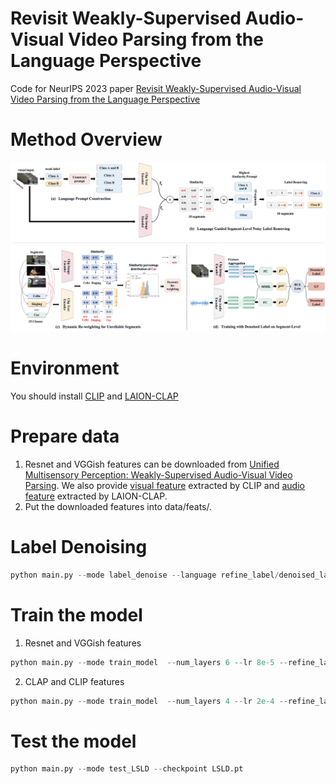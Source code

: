 # Revisit Weakly-Supervised Audio-Visual Video Parsing from the Language Perspective

Code for NeurIPS 2023 paper [Revisit Weakly-Supervised Audio-Visual Video Parsing from the Language Perspective](https://arxiv.org/abs/2306.00595)

# Method Overview

![](https://github.com/fyyCS/LSLD/blob/main/fig/model.jpeg)

# Environment

You should install [CLIP](https://github.com/openai/CLIP) and [LAION-CLAP](https://github.com/LAION-AI/CLAP)

# Prepare data

1. Resnet and VGGish features can be downloaded from [Unified Multisensory Perception: Weakly-Supervised Audio-Visual Video Parsing](https://github.com/YapengTian/AVVP-ECCV20).
We also provide [visual feature]() extracted by CLIP and [audio feature]() extracted by LAION-CLAP.
2. Put the downloaded features into data/feats/.

# Label Denoising
```python
python main.py --mode label_denoise --language refine_label/denoised_label.npz --refine_label refine_label/final_label.npz
```

# Train the model

1. Resnet and VGGish features
```python
python main.py --mode train_model  --num_layers 6 --lr 8e-5 --refine_label refine_label/final_label.npz --save_model true
```
2. CLAP and CLIP features
```python
python main.py --mode train_model  --num_layers 4 --lr 2e-4 --refine_label refine_label/final_label.npz --save_model true --checkpoint LSLD.pt
```

# Test the model
```python
python main.py --mode test_LSLD --checkpoint LSLD.pt
```






